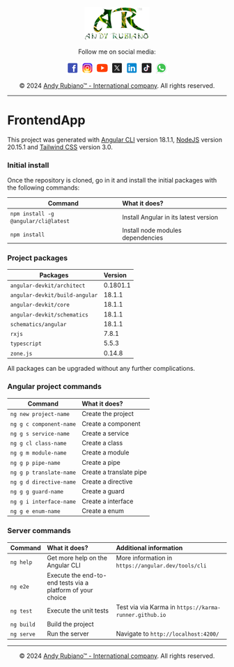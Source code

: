 <p align="center">
    <a href="https://YouTube.com/@RubianoAndy" target="_blank">
        <img src="public/assets/logos/Logo.png" width="150">
    </a>
</p>

<div align="center">
    <p>
        Follow me on social media:
    </p>
    <!-- URL de descarga de íconos tamaño 48px X 48px https://iconos8.es/icons/set/social-media -->
    <a style="text-decoration: none;" href="https://www.facebook.com/RubianoAndy" target="_blank">
        <img src="public/assets/social media/Facebook.png" alt="Facebook" style="width: 30px; height: auto;">
    </a>
    <a style="text-decoration: none;" href="https://www.instagram.com/RubianoAndy" target="_blank">
        <img src="public/assets/social media/Instagram.png" alt="Instagram" style="width: 30px; height: auto;">
    </a>
    <a style="text-decoration: none;" href="https://www.youtube.com/@RubianoAndy" target="_blank">
        <img src="public/assets/social media/YouTube.png" alt="YouTube" style="width: 30px; height: auto;">
    </a>
    <a style="text-decoration: none;" href="https://www.x.com/RubianoAndy" target="_blank">
        <img src="public/assets/social media/X.png" alt="X (Twitter)" style="width: 30px; height: auto;">
    </a>
    <a style="text-decoration: none;" href="https://www.linkedin.com/company/andyrubiano" target="_blank">
        <img src="public/assets/social media/LinkedIn.png" alt="LinkedIn" style="width: 30px; height: auto;">
    </a>
    <a style="text-decoration: none;" href="https://www.tiktok.com/@RubianoAndy" target="_blank">
        <img src="public/assets/social media/TikTok.png" alt="TikTok" style="width: 30px; height: auto;">
    </a>
    <a style="text-decoration: none;" href="https://wa.me/573178737226" target="_blank">
        <img src="public/assets/social media/WhatsApp.png" alt="WhatsApp" style="width: 30px; height: auto;">
    </a>
</div>

<p align="center">
    &copy; 2024 <a href="https://YouTube.com/@RubianoAndy" target="_blank" class="hover:underline">Andy Rubiano™ - International company</a>. All rights reserved.
</p>

<hr>

# FrontendApp

This project was generated with [Angular CLI](https://github.com/angular/angular-cli) version 18.1.1, [NodeJS](https://nodejs.org/en) version 20.15.1 
and [Tailwind CSS](https://tailwindcss.com/) version 3.0.

### Initial install

Once the repository is cloned, go in it and install the initial packages with the following commands:

| Command                              | What it does?                         |
| ------------------------------------ | :------------------------------------ |
| `npm install -g @angular/cli@latest` | Install Angular in its latest version |
| `npm install`                        | Install node modules dependencies     |

### Project packages

| Packages                       | Version  |
| ------------------------------ | :------- |
| `angular-devkit/architect`     | 0.1801.1 |
| `angular-devkit/build-angular` | 18.1.1   |
| `angular-devkit/core`          | 18.1.1   |
| `angular-devkit/schematics`    | 18.1.1   |
| `schematics/angular`           | 18.1.1   |
| `rxjs`                         | 7.8.1    |
| `typescript`                   | 5.5.3    |
| `zone.js`                      | 0.14.8   |

All packages can be upgraded without any further complications.

### Angular project commands

| Command                 | What it does?           |
| ----------------------- | :---------------------- |
| `ng new project-name`   | Create the project      |
| `ng g c component-name` | Create a component      |
| `ng g s service-name`   | Create a service        |
| `ng g cl class-name`    | Create a class          |
| `ng g m module-name`    | Create a module         |
| `ng g p pipe-name`      | Create a pipe           |
| `ng g p translate-name` | Create a translate pipe |
| `ng g d directive-name` | Create a directive      |
| `ng g g guard-name`     | Create a guard          |
| `ng g i interface-name` | Create a interface      |
| `ng g e enum-name`      | Create a enum           |

### Server commands

| Command    | What it does?                                              | Additional information                                 |
| -----------| :--------------------------------------------------------- | :----------------------------------------------------- |
| `ng help`  | Get more help on the Angular CLI                           | More information in `https://angular.dev/tools/cli`    |
| `ng e2e`   | Execute the end-to-end tests via a platform of your choice |                                                        |
| `ng test`  | Execute the unit tests                                     | Test via via Karma in `https://karma-runner.github.io` |
| `ng build` | Build the project                                          |                                                        |
| `ng serve` | Run the server                                             | Navigate to `http://localhost:4200/`                   |

<hr>

<p align="center">
    &copy; 2024 <a href="https://YouTube.com/@RubianoAndy" target="_blank" class="hover:underline">Andy Rubiano™ - International company</a>. All rights reserved.
</p>
